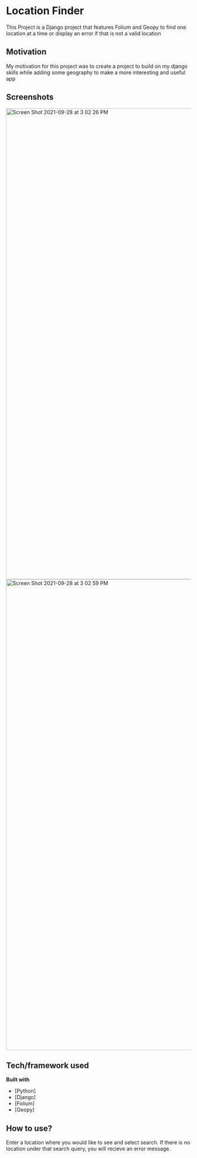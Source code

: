 # Location Finder
This Project is a Django project that features Folium and Geopy to find one location at a time or display an error if that is not a valid location
## Motivation
My motivation for this project was to create a project to build on my django skills while adding some geography to make a more interesting and useful app
## Screenshots
<img width="1280" alt="Screen Shot 2021-09-28 at 3 02 26 PM" src="https://user-images.githubusercontent.com/67336625/135149757-ce1417d5-bfe1-45e5-a3e8-c34aa6ac5479.png">

<img width="1280" alt="Screen Shot 2021-09-28 at 3 02 59 PM" src="https://user-images.githubusercontent.com/67336625/135149745-e7e560f1-854b-4c12-9c42-96efabe452d7.png">

## Tech/framework used

<b>Built with</b>
- [Python]
- [Django]
- [Folium]
- [Geopy]

## How to use?
Enter a location where you would like to see and select search. If there is no location under that search query, you will recieve an error message.
